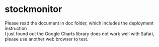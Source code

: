 # stockmonitor
Please read the document in doc folder, which includes the deployment instruction<br/>
I just found out the Google Charts library does not work well with Safari, please use another web browser to test.
